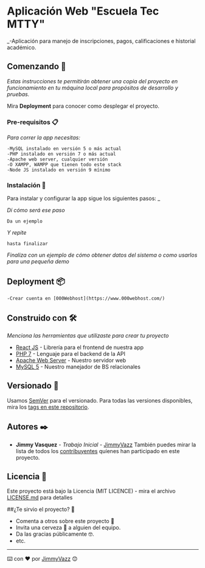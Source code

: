 # Aplicación Web "Escuela Tec MTTY"

_-Aplicación para manejo de inscripciones, pagos, calificaciones e historial académico.

## Comenzando 🚀

_Estas instrucciones te permitirán obtener una copia del proyecto en funcionamiento en tu máquina local para propósitos de desarrollo y pruebas._

Mira **Deployment** para conocer como desplegar el proyecto.


### Pre-requisitos 📋

_Para correr la app necesitas:_

```
-MySQL instalado en versión 5 o más actual
-PHP instalado en versión 7 o más actual
-Apache web server, cualquier versión
-O XAMPP, WAMPP que tienen todo este stack
-Node JS instalado en versión 9 mínimo
```

### Instalación 🔧

Para instalar y configurar la app sigue los siguientes pasos: _

_Dí cómo será ese paso_

```
Da un ejemplo
```

_Y repite_

```
hasta finalizar
```

_Finaliza con un ejemplo de cómo obtener datos del sistema o como usarlos para una pequeña demo_


## Deployment 📦

```
-Crear cuenta en [000Webhost](https://www.000webhost.com/)
```

## Construido con 🛠️

_Menciona las herramientas que utilizaste para crear tu proyecto_

* [React JS](https://es.reactjs.org/) - Librería para el frontend de nuestra app
* [PHP 7](https://www.php.net/downloads.php) - Lenguaje para el backend de la API
* [Apache Web Server](https://httpd.apache.org/download.cgi) - Nuestro servidor web
* [MySQL 5](https://dev.mysql.com/downloads/mysql/) - Nuestro manejador de BS relacionales


## Versionado 📌

Usamos [SemVer](http://semver.org/) para el versionado. Para todas las versiones disponibles, mira los [tags en este repositorio](https://github.com/tu/proyecto/tags).

## Autores ✒️

* **Jimmy Vasquez** - *Trabajo Inicial* - [JimmyVazz](https://github.com/JimmyVazz/)
También puedes mirar la lista de todos los [contribuyentes](https://github.com/your/project/contributors) quíenes han participado en este proyecto. 

## Licencia 📄

Este proyecto está bajo la Licencia (MIT LICENCE) - mira el archivo [LICENSE.md](LICENSE.md) para detalles

##¿Te sirvio el proyecto? 🎁

* Comenta a otros sobre este proyecto 📢
* Invita una cerveza 🍺 a alguien del equipo. 
* Da las gracias públicamente 🤓.
* etc.



---
⌨️ con ❤️ por [JimmyVazz](https://github.com/JimmyVazz/) 😊